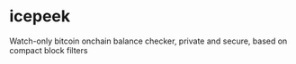 # icepeek
Watch-only bitcoin onchain balance checker, private and secure, based on compact block filters
